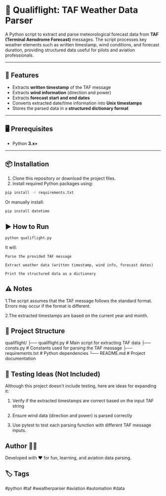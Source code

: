 # 🛫 Qualiflight: TAF Weather Data Parser

A Python script to extract and parse meteorological forecast data from **TAF (Terminal Aerodrome Forecast)** messages. The script processes key weather elements such as written timestamp, wind conditions, and forecast duration, providing structured data useful for pilots and aviation professionals.

---

## 🚀 Features

- Extracts **written timestamp** of the TAF message
- Extracts **wind information** (direction and power)
- Extracts **forecast start and end dates**
- Converts extracted date/time information into **Unix timestamps**
- Stores the parsed data in a **structured dictionary format**

---

## 🖥️ Prerequisites

- Python **3.x+**

---

## 📦 Installation

1. Clone this repository or download the project files.
2. Install required Python packages using:

```bash
pip install -r requirements.txt
```
Or manually install:
```bash
pip install datetime
```

## ▶️ How to Run 

```bash
python qualiflight.py
```


It will:

    Parse the provided TAF message

    Extract weather data (written timestamp, wind info, forecast dates)

    Print the structured data as a dictionary
## ⚠️ Notes

1.The script assumes that the TAF message follows the standard format. Errors may occur if the format is different.

2.The extracted timestamps are based on the current year and month.

## 📁 Project Structure

qualiflight/
├── qualiflight.py        # Main script for extracting TAF data
├── consts.py             # Constants used for parsing the TAF message
├── requirements.txt      # Python dependencies
└── README.md             # Project documentation

## 🧪 Testing Ideas (Not Included) 
Although this project doesn't include testing, here are ideas for expanding it:

   1. Verify if the extracted timestamps are correct based on the input TAF string

   2. Ensure wind data (direction and power) is parsed correctly

   3. Use pytest to test each parsing function with different TAF message inputs.

## Author 👩‍💻

Developed with ❤️ for fun, learning, and aviation data parsing.

## 🏷 Tags 

#python #taf #weatherparser #aviation #automation #data
